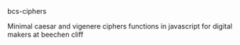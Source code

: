 bcs-ciphers

Minimal caesar and vigenere ciphers functions in javascript for digital makers at beechen cliff
